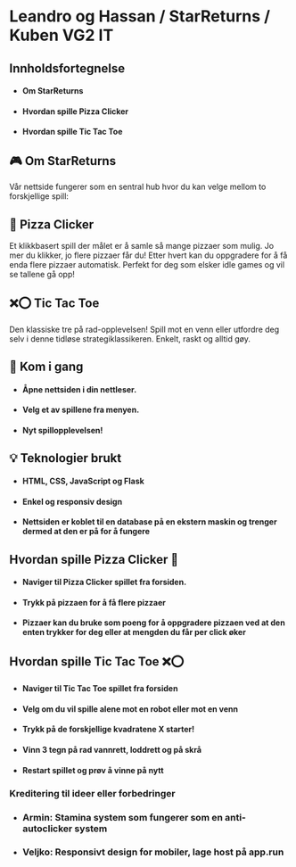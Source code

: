 # Leandro og Hassan / StarReturns / Kuben VG2 IT
## Innholdsfortegnelse
- #### Om StarReturns 
- #### Hvordan spille Pizza Clicker
- #### Hvordan spille Tic Tac Toe
## 🎮 Om StarReturns
Vår nettside fungerer som en sentral hub hvor du kan velge mellom to forskjellige spill:

## 🍕 Pizza Clicker
Et klikkbasert spill der målet er å samle så mange pizzaer som mulig. Jo mer du klikker, jo flere pizzaer får du! Etter hvert kan du oppgradere for å få enda flere pizzaer automatisk. Perfekt for deg som elsker idle games og vil se tallene gå opp!

## ❌⭕ Tic Tac Toe
Den klassiske tre på rad-opplevelsen! Spill mot en venn eller utfordre deg selv i denne tidløse strategiklassikeren. Enkelt, raskt og alltid gøy.

## 🚀 Kom i gang

- #### Åpne nettsiden i din nettleser.
- #### Velg et av spillene fra menyen.
- #### Nyt spillopplevelsen!


## 💡 Teknologier brukt

- #### HTML, CSS, JavaScript og Flask
- #### Enkel og responsiv design
- #### Nettsiden er koblet til en database på en ekstern maskin og trenger dermed at den er på for å fungere

## Hvordan spille Pizza Clicker 🍕
- #### Naviger til Pizza Clicker spillet fra forsiden. 
- #### Trykk på pizzaen for å få flere pizzaer
- #### Pizzaer kan du bruke som poeng for å oppgradere pizzaen ved at den enten trykker for deg eller at mengden du får per click øker

## Hvordan spille Tic Tac Toe ❌⭕
- #### Naviger til Tic Tac Toe spillet fra forsiden
- #### Velg om du vil spille alene mot en robot eller mot en venn
- #### Trykk på de forskjellige kvadratene X starter!
- #### Vinn 3 tegn på rad vannrett, loddrett og på skrå
- #### Restart spillet og prøv å vinne på nytt

### Kreditering til ideer eller forbedringer
- ### Armin: Stamina system som fungerer som en anti-autoclicker system
- ### Veljko: Responsivt design for mobiler, lage host på app.run 


